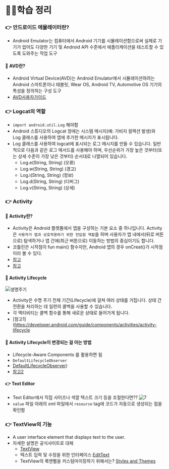 # 🙋‍♂️학습 정리

### 👉 안드로이드 에뮬레이터란?
- Android Emulator는 컴퓨터에서 Android 기기를 시뮬레이션함으로써 실제로 기기가 없어도 다양한 기기 및 Android API 수준에서 애플리케이션을 테스트할 수 있도록 도와주는 작업 도구

#### 🔖 AVD란?
- Android Virtual Device(AVD)는 Android Emulator에서 시뮬레이션하려는 Android 스마트폰이나 태블릿, Wear OS, Android TV, Automotive OS 기기의 특성을 정의하는 구성 도구
- [AVD사용자가이드](https://developer.android.com/studio/run/managing-avds?hl=ko)

### 👉 Logcat의 역할
- `import android.util.Log` 해야함
- Android 스튜디오의 Logcat 창에는 시스템 메시지(예: 가비지 컬렉션 발생)와 Log 클래스를 사용하여 앱에 추가한 메시지가 표시됩니다.
- Log 클래스를 사용하여 logcat에 표시되는 로그 메시지를 만들 수 있습니다. 일반적으로 다음과 같은 로그 메서드를 사용해야 하며, 우선순위가 가장 높은 것부터(또는 상세 수준이 가장 낮은 것부터) 순서대로 나열되어 있습니다. 
  - Log.e(String, String) (오류)
  - Log.w(String, String) (경고)
  - Log.i(String, String) (정보)
  - Log.d(String, String) (디버그)
  - Log.v(String, String) (상세)

### 👉 Activity
#### 🔖 Activity란?
- Activity은 Android 플랫폼에서 앱을 구성하는 기본 요소 중 하나입니다. Activity은 `사용자가 앱과 상호작용하기 위한 진입점 역할`을 하며 사용자가 앱 내에서(뒤로 버튼으로) 탐색하거나 앱 간에(최근 버튼으로) 이동하는 방법의 중심이기도 합니다.
- 코틀린은 시작점이 fun main() 함수지만, Android 앱의 경우 onCreat()가 시작점이라 볼 수 있다.
- [참고](https://developer.android.com/guide/components/activities)
- [참고](https://developer.android.com/guide/components/activities/intro-activities)
#### 🔖 Activity Lifecycle
![생명주기](https://user-images.githubusercontent.com/95393311/153831069-a715ad2f-2ad5-4d18-9a3f-047792f67f24.JPG)
- Activity은 수명 주기 전체 기간(Lifecycle)에 걸쳐 여러 상태를 거칩니다. 상태 간 전환을 처리하는 데 일련의 콜백을 사용할 수 있습니다.
- 각 액티비티는 콜백 함수를 통해 새로운 상태로 들어가게 됩니다.
- [참고1](https://developer.android.com/guide/components/activities/activity-lifecycle
#### 🔖 Activity Lifecycle이 변경되는 걸 아는 방법
- Lifecycle-Aware Components 를 활용하면 됨
- `DefaultLifecycleObserver`
- [DefaultLifecycleObserver](https://developer.android.com/reference/androidx/lifecycle/DefaultLifecycleObserver))
- [참고2](https://developer.android.com/topic/libraries/architecture/lifecycle)

#### 👉 Text Editor
- Text Editor에서 직접 사이즈나 색깔 텍스트 크기 등을 조절한다면??
![7](https://user-images.githubusercontent.com/95393311/153999351-747702d7-9c05-449b-a70f-d9a90695eadc.JPG)
- `value` 파일 아래의 xml 파일에서 `resource` tag에 코드가 자동으로 생성되는 점을 확인함 

### 👉 TextView의 기능
- A user interface element that displays text to the user. 
- 자세한 설명은 공식사이트로 대체
  - [TextView](https://developer.android.com/reference/android/widget/TextView?hl=en#summary)
  - 텍스트 입력 및 수정을 위한 인터페이스 [EditText](https://developer.android.com/reference/android/widget/EditText)
  - TextView의 룩앤쀨을 커스텀마이징하기 위해서는? [Styles and Themes](https://developer.android.com/guide/topics/ui/look-and-feel/themes)


